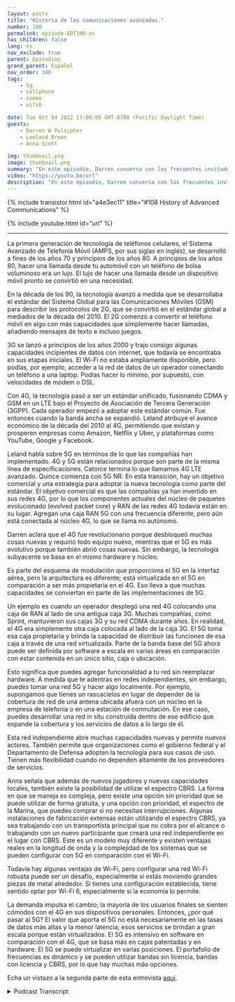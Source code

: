 ```yaml
---
layout: posts
title: "Historia de las comunicaciones avanzadas."
number: 108
permalink: episode-EDT108-es
has_children: false
lang: es
nav_exclude: true
parent: Episodios
grand_parent: Español
nav_order: 108
tags:
    - 5g
    - cellphone
    - comms
    - wifi6

date: Tue Oct 04 2022 17:00:00 GMT-0700 (Pacific Daylight Time)
guests:
    - Darren W Pulsipher
    - Leeland Brown
    - Anna Scott

img: thumbnail.png
image: thumbnail.png
summary: "En este episodio, Darren conversa con los frecuentes invitados de Intel, Leland Brown, Ingeniero Principal: Director Técnico de Comunicaciones Avanzadas, y la Dra. Anna Scott, Arquitecta Principal de Borde para el Sector Público, acerca de la historia de las comunicaciones avanzadas."
video: "https://youtu.be/url"
description: "En este episodio, Darren conversa con los frecuentes invitados de Intel, Leland Brown, Ingeniero Principal: Director Técnico de Comunicaciones Avanzadas, y la Dra. Anna Scott, Arquitecta Principal de Borde para el Sector Público, acerca de la historia de las comunicaciones avanzadas."
---
```


<div>
{% include transistor.html id="a4e3ec11" title="#108 History of Advanced Communications" %}

{% include youtube.html id="url" %}
</div>

---

La primera generación de tecnología de teléfonos celulares, el Sistema Avanzado de Telefonía Móvil (AMPS, por sus siglas en inglés), se desarrolló a fines de los años 70 y principios de los años 80. A principios de los años 80, hacer una llamada desde tu automóvil con un teléfono de bolsa voluminoso era un lujo. El lujo de hacer una llamada desde un dispositivo móvil pronto se convirtió en una necesidad.

En la década de los 90, la tecnología avanzó a medida que se desarrollaba el estándar del Sistema Global para las Comunicaciones Móviles (GSM) para describir los protocolos de 2G, que se convirtió en el estándar global a mediados de la década del 2010. El 2G comenzó a convertir el teléfono móvil en algo con más capacidades que simplemente hacer llamadas, añadiendo mensajes de texto e incluso juegos.

3G se lanzó a principios de los años 2000 y trajo consigo algunas capacidades incipientes de datos con internet, que todavía se encontraba en sus etapas iniciales. El Wi-Fi no estaba ampliamente disponible, pero podías, por ejemplo, acceder a la red de datos de un operador conectando un teléfono a una laptop. Podías hacer lo mínimo, por supuesto, con velocidades de módem o DSL.

Con 4G, la tecnología pasó a ser un estándar unificado, fusionando CDMA y GSM en un LTE bajo el Proyecto de Asociación de Tercera Generación (3GPP). Cada operador empezó a adoptar este estándar común. Fue entonces cuando la banda ancha se expandió. Leland atribuye el avance económico de la década del 2010 al 4G, permitiendo que existan y prosperen empresas como Amazon, Netflix y Uber, y plataformas como YouTube, Google y Facebook.

Leland habla sobre 5G en términos de lo que las compañías han implementado. 4G y 5G están relacionados porque son parte de la misma línea de especificaciones. Catorce termina lo que llamamos 4G LTE avanzado. Quince comienza con 5G NR. En esta transición, hay un objetivo comercial y una estrategia para adoptar la nueva tecnología como parte del estándar. El objetivo comercial es que las compañías ya han invertido en sus redes 4G, por lo que los componentes actuales del núcleo de paquetes evolucionado (evolved packet core) y RAN de las redes 4G todavía están en su lugar. Agregan una caja RAN 5G con una frecuencia diferente, pero aún está conectada al núcleo 4G, lo que se llama no autónomo.

Darren aclara que el 4G fue revolucionario porque desbloqueó muchas cosas nuevas y requirió todo equipo nuevo, mientras que el 5G es más evolutivo porque también abrió cosas nuevas. Sin embargo, la tecnología subyacente se basa en el mismo hardware y núcleo.

Es parte del esquema de modulación que proporciona el 5G en la interfaz aérea, pero la arquitectura es diferente; está virtualizada en el 5G en comparación a ser más propietaria en el 4G. Eso lleva a que muchas capacidades se conviertan en parte de las implementaciones de 5G.

Un ejemplo es cuando un operador desplegó una red 4G colocando una caja de RAN al lado de una antigua caja 3G. Muchas compañías, como Sprint, mantuvieron sus cajas 3G y su red CDMA durante años. En realidad, el 4G era simplemente otra caja colocada al lado de la caja 3G. El 5G toma esa caja propietaria y brinda la capacidad de distribuir las funciones de esa caja a través de una red virtualizada. Parte de la banda base del 5G ahora puede ser definida por software a escala en varias áreas en comparación con estar contenida en un único sitio, caja o ubicación.

Esto significa que puedes agregar funcionalidad a tu red sin reemplazar hardware. A medida que te adentras en redes independientes, sin embargo, puedes tomar una red 5G y hacer algo localmente. Por ejemplo, supongamos que tienes un rascacielos en lugar de depender de la cobertura de red de una antena ubicada afuera con un núcleo en la empresa de telefonía o en una estación de conmutación. En ese caso, puedes desarrollar una red in situ construida dentro de ese edificio que expande la cobertura y los servicios de datos a lo largo de él.

Esta red independiente abre muchas capacidades nuevas y permite nuevos actores. También permite que organizaciones como el gobierno federal y el Departamento de Defensa adopten la tecnología para sus casos de uso. Tienen más flexibilidad cuando no dependen altamente de los proveedores de servicios.

Anna señala que además de nuevos jugadores y nuevas capacidades locales, también existe la posibilidad de utilizar el espectro CBRS. La forma en que se maneja es compleja, pero existe una opción sin prioridad que se puede utilizar de forma gratuita, y una opción con prioridad, el espectro de la Marina, que puedes comprar si no necesitas interrupciones. Algunas instalaciones de fabricación extensas están utilizando el espectro CBRS, ya sea trabajando con un transportista principal que no cobra por el alcance o trabajando con un nuevo participante que creará una red independiente en el lugar con CBRS. Este es un modelo muy diferente y existen ventajas reales en la longitud de onda y la complejidad de los sistemas que se pueden configurar con 5G en comparación con el Wi-Fi.

Todavía hay algunas ventajas de Wi-Fi, pero configurar una red Wi-Fi robusta puede ser un desafío, especialmente si estás moviendo grandes piezas de metal alrededor. Si tienes una configuración establecida, tiene sentido optar por Wi-Fi 6, especialmente si la economía lo permite.

La demanda impulsa el cambio; la mayoría de los usuarios finales se sienten cómodos con el 4G en sus dispositivos personales. Entonces, ¿por qué pasar al 5G? El valor que aporta el 5G no está necesariamente en las tasas de datos más altas y la menor latencia; esos servicios se brindan a gran escala porque están virtualizados. El 5G es intensivo en software en comparación con el 4G, que se basa más en cajas patentadas y en hardware. El 5G se puede virtualizar en varias posiciones. El portafolio de frecuencias es dinámico y se pueden utilizar bandas sin licencia, bandas con licencia y CBRS, por lo que hay muchas más opciones.

Echa un vistazo a la segunda parte de esta entrevista [aquí](episodio-EDT109).



<details>
<summary> Podcast Transcript </summary>

<p></p>

</details>
